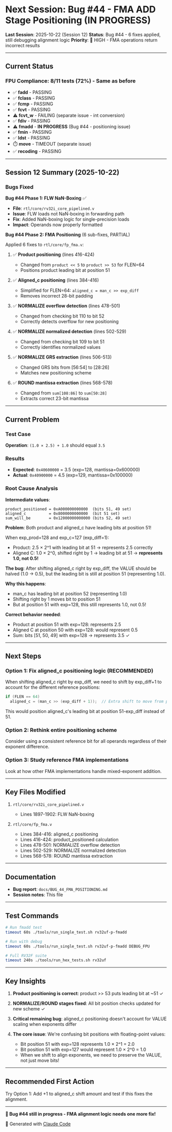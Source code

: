 # Next Session: Bug #44 - FMA ADD Stage Positioning (IN PROGRESS)

**Last Session**: 2025-10-22 (Session 12)
**Status**: Bug #44 - 6 fixes applied, still debugging alignment logic
**Priority**: 🔴 HIGH - FMA operations return incorrect results

---

## Current Status

### FPU Compliance: 8/11 tests (72%) - Same as before

- ✅ **fadd** - PASSING
- ✅ **fclass** - PASSING
- ✅ **fcmp** - PASSING
- ✅ **fcvt** - PASSING
- ⚠️ **fcvt_w** - FAILING (separate issue - int conversion)
- ✅ **fdiv** - PASSING
- ⚠️ **fmadd** - **IN PROGRESS** (Bug #44 - positioning issue)
- ✅ **fmin** - PASSING
- ✅ **ldst** - PASSING
- ⏱️ **move** - TIMEOUT (separate issue)
- ✅ **recoding** - PASSING

---

## Session 12 Summary (2025-10-22)

### Bugs Fixed

**Bug #44 Phase 1: FLW NaN-Boxing** ✅
- **File**: `rtl/core/rv32i_core_pipelined.v`
- **Issue**: FLW loads not NaN-boxing in forwarding path
- **Fix**: Added NaN-boxing logic for single-precision loads
- **Impact**: Operands now properly formatted

**Bug #44 Phase 2: FMA Positioning** (6 sub-fixes, PARTIAL)

Applied 6 fixes to `rtl/core/fp_fma.v`:

1. ✅ **Product positioning** (lines 416-424)
   - Changed from `product << 5` to `product >> 53` for FLEN=64
   - Positions product leading bit at position 51

2. ✅ **Aligned_c positioning** (lines 384-416)
   - Simplified for FLEN=64: `aligned_c = man_c >> exp_diff`
   - Removes incorrect 28-bit padding

3. ✅ **NORMALIZE overflow detection** (lines 478-501)
   - Changed from checking bit 110 to bit 52
   - Correctly detects overflow for new positioning

4. ✅ **NORMALIZE normalized detection** (lines 502-529)
   - Changed from checking bit 109 to bit 51
   - Correctly identifies normalized values

5. ✅ **NORMALIZE GRS extraction** (lines 506-513)
   - Changed GRS bits from [56:54] to [28:26]
   - Matches new positioning scheme

6. ✅ **ROUND mantissa extraction** (lines 568-578)
   - Changed from `sum[108:86]` to `sum[50:28]`
   - Extracts correct 23-bit mantissa

---

## Current Problem

### Test Case
**Operation**: `(1.0 × 2.5) + 1.0` should equal `3.5`

### Results
- **Expected**: `0x40600000` = 3.5 (exp=128, mantissa=0x600000)
- **Actual**: `0x40900000` = 4.5 (exp=129, mantissa=0x100000)

### Root Cause Analysis

**Intermediate values**:
```
product_positioned = 0xA000000000000  (bits 51, 49 set)
aligned_c          = 0x8000000000000  (bit 51 set)
sum_will_be        = 0x12000000000000 (bits 52, 49 set)
```

**Problem**: Both product and aligned_c have leading bits at position 51!

When exp_prod=128 and exp_c=127 (exp_diff=1):
- Product: 2.5 × 2^1 with leading bit at 51 → represents 2.5 correctly
- Aligned C: 1.0 × 2^0, shifted right by 1 → leading bit at 51 → **represents 1.0, not 0.5!**

**The bug**: After shifting aligned_c right by exp_diff, the VALUE should be halved (1.0 → 0.5), but the leading bit is still at position 51 (representing 1.0).

**Why this happens**:
- man_c has leading bit at position 52 (representing 1.0)
- Shifting right by 1 moves bit to position 51
- But at position 51 with exp=128, this still represents 1.0, not 0.5!

**Correct behavior needed**:
- Product at position 51 with exp=128: represents 2.5
- Aligned C at position 50 with exp=128: would represent 0.5
- Sum: bits [51, 50, 49] with exp=128 → represents 3.5 ✓

---

## Next Steps

### Option 1: Fix aligned_c positioning logic (RECOMMENDED)

When shifting aligned_c right by exp_diff, we need to shift by exp_diff+1 to account for the different reference positions:

```verilog
if (FLEN == 64)
  aligned_c = (man_c >> (exp_diff + 1));  // Extra shift to move from pos 52 to pos 50
```

This would position aligned_c's leading bit at position 51-exp_diff instead of 51.

### Option 2: Rethink entire positioning scheme

Consider using a consistent reference bit for all operands regardless of their exponent difference.

### Option 3: Study reference FMA implementations

Look at how other FMA implementations handle mixed-exponent addition.

---

## Key Files Modified

1. `rtl/core/rv32i_core_pipelined.v`
   - Lines 1897-1902: FLW NaN-boxing

2. `rtl/core/fp_fma.v`
   - Lines 384-416: aligned_c positioning
   - Lines 416-424: product_positioned calculation
   - Lines 478-501: NORMALIZE overflow detection
   - Lines 502-529: NORMALIZE normalized detection
   - Lines 568-578: ROUND mantissa extraction

---

## Documentation

- **Bug report**: `docs/BUG_44_FMA_POSITIONING.md`
- **Session notes**: This file

---

## Test Commands

```bash
# Run fmadd test
timeout 60s ./tools/run_single_test.sh rv32uf-p-fmadd

# Run with debug
timeout 60s ./tools/run_single_test.sh rv32uf-p-fmadd DEBUG_FPU

# Full RV32F suite
timeout 240s ./tools/run_hex_tests.sh rv32uf
```

---

## Key Insights

1. **Product positioning is correct**: product >> 53 puts leading bit at ~51 ✓

2. **NORMALIZE/ROUND stages fixed**: All bit position checks updated for new scheme ✓

3. **Critical remaining bug**: aligned_c positioning doesn't account for VALUE scaling when exponents differ

4. **The core issue**: We're confusing bit positions with floating-point values:
   - Bit position 51 with exp=128 represents 1.0 × 2^1 = 2.0
   - Bit position 51 with exp=127 would represent 1.0 × 2^0 = 1.0
   - When we shift to align exponents, we need to preserve the VALUE, not just move bits!

---

## Recommended First Action

Try Option 1: Add +1 to aligned_c shift amount and test if this fixes the alignment.

---

**🔧 Bug #44 still in progress - FMA alignment logic needs one more fix!**

🤖 Generated with [Claude Code](https://claude.com/claude-code)
